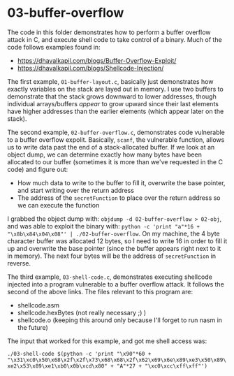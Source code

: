 # 03-buffer-overflow

The code in this folder demonstrates how to perform a buffer overflow attack in C, and
execute shell code to take control of a binary. Much of the code follows examples found
in:

 - https://dhavalkapil.com/blogs/Buffer-Overflow-Exploit/
 - https://dhavalkapil.com/blogs/Shellcode-Injection/

The first example, `01-buffer-layout.c`, basically just demonstrates how exactly variables on
the stack are layed out in memory. I use two buffers to demonstrate that the stack grows downward
to lower addresses, though individual arrays/buffers _appear_ to grow upward since their last elements
have higher addresses than the earlier elements (which appear later on the stack).

The second example, `02-buffer-overflow.c`, demonstrates code vulnerable to a buffer overflow expolit.
Basically, `scanf`, the vulnerable function, allows us to write data past the end of a stack-allocated
buffer. If we look at an object dump, we can determine exactly how many bytes have been allocated to our
buffer (sometimes it is more than we've requested in the C code) and figure out:

 - How much data to write to the buffer to fill it, overwrite the base pointer, and start writing over
   the return address
 - The address of the `secretFunction` to place over the return address so we can execute the function

I grabbed the object dump with: `objdump -d 02-buffer-overflow > 02-obj`, and was able to exploit the
binary with: `python -c 'print "a"*16 + "\x8b\x84\x04\x08"' | ./02-buffer-overflow`. On my machine, the
4 byte character buffer was allocated 12 bytes, so I need to write 16 in order to fill it up and overwrite
the base pointer (since the buffer appears right next to it in memory). The next four bytes will be the
address of `secretFunction` in reverse.

The third example, `03-shell-code.c`, demonstrates executing shellcode injected into a program vulnerable
to a buffer overflow attack. It follows the second of the above links. The files relevant to this program
are:

 - shellcode.asm
 - shellcode.hexBytes (not really necessary ;) )
 - shellcode.o (keeping this around only because I'll forget to run nasm in the future)

The input that worked for this example, and got me shell access was:

```./03-shell-code $(python -c 'print "\x90"*60 + "\x31\xc0\x50\x68\x2f\x2f\x73\x68\x68\x2f\x62\x69\x6e\x89\xe3\x50\x89\xe2\x53\x89\xe1\xb0\x0b\xcd\x80" + "A"*27 + "\xc0\xcc\xff\xff"')```
